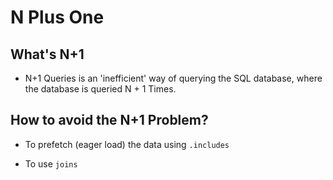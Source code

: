 # N Plus One

## What's N+1

* N+1 Queries is an 'inefficient' way of querying the SQL database, where the database is queried N + 1 Times.

## How to avoid the N+1 Problem?

* To prefetch (eager load) the data using ``.includes``

* To use ``joins``

